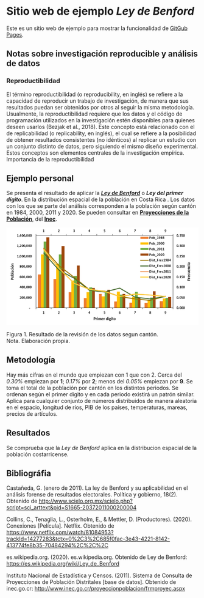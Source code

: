 # Sitio web de ejemplo  _Ley de Benford_ 

Este es un sitio web de ejemplo para mostrar la funcionalidad de [GitGub Pages](https://pages.github.com/).

## Notas sobre investigación reproducible y análisis de datos

### Reproductibilidad


El término reproductibilidad (o reproducibility, en inglés) se refiere a la capacidad de reproducir un trabajo de investigación, de manera que sus resultados puedan ser obtenidos por otros al seguir la misma metodología. Usualmente, la reproductibilidad requiere que los datos y el código de programación utilizados en la investigación estén disponibles para quienes deseen usarlos (Bezjak et al., 2018). Este concepto está relacionado con el de replicabilidad (o replicability, en inglés), el cual se refiere a la posibilidad de obtener resultados consistentes (no idénticos) al replicar un estudio con un conjunto distinto de datos, pero siguiendo el mismo diseño experimental. Estos conceptos son elementos centrales de la investigación empírica.
Importancia de la reproductibilidad

## Ejemplo personal

Se presenta el resultado de aplicar la  [_**Ley de Benford**_](https://es.wikipedia.org/wiki/Ley_de_Benford) o _**Ley del primer dígito**_. En la distribución espacial de la población en Costa Rica . Los datos con los que se parte del análisis corresponden a la población según cantón  en 1984, 2000, 2011 y 2020. Se pueden consultar en  [**Proyecciones de la Población**](http://services.inec.go.cr/proyeccionpoblacion/frmproyec.aspx), del  [**Inec**](https://www.inec.cr/).

![](Primer_digito.PNG)  
 
Figura 1. Resultado de la revisión de los datos segun cantón.  
Nota. Elaboración propia.

## Metodología 

Hay más cifras en el mundo que empiezan con 1 que con 2. Cerca del _0.30%_ empiezan por **1**; _0.17%_ por **2**; menos del _0.05%_ empiezan por **9**.
Se toma el total de la población por cantón en los distintos periodos. Se ordenan según el primer digito y en cada periodo existirá un patrón similar. Aplica para cualquier conjunto de números distribuidos de manera aleatoria en el espacio, longitud de ríos, PIB de los países, temperaturas, mareas, precios de artículos.



## Resultados
Se comprueba que la _Ley de Benford_ aplica en la distribucion espacial de la población costarricense.

## Bibliográfia

Castañeda, G. (enero de 2011). La ley de Benford y su aplicabilidad en el análisis forense de resultados electorales. Política y gobierno, 18(2). Obtenido de http://www.scielo.org.mx/scielo.php?script=sci_arttext&pid=S1665-20372011000200004

Collins, C., Tenaglia, L., Osterholm, E., & Mettler, D. (Productores). (2020). Conexiones [Película]. Netflix. Obtenido de https://www.netflix.com/watch/81084953?trackId=14277283&tctx=0%2C3%2C685f0fac-3e43-4221-8142-413774fe8b35-70484294%2C%2C%2C

es.wikipedia.org. (2020). es.wikipedia.org. Obtenido de Ley de Benford: https://es.wikipedia.org/wiki/Ley_de_Benford

Instituto Nacional de Estadística y Censos. (2011). Sistema de Consulta de Proyecciones de Población Distritales [base de datos]. Obtenido de inec.go.cr: http://www.inec.go.cr/proyeccionpoblacion/frmproyec.aspx

